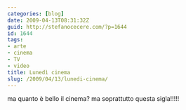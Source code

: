 ```yaml
---
categories: [blog]
date: 2009-04-13T08:31:32Z
guid: http://stefanocecere.com/?p=1644
id: 1644
tags:
- arte
- cinema
- TV
- video
title: Lunedì cinema
slug: /2009/04/13/lunedi-cinema/
---
```


ma quanto è bello il cinema? ma soprattutto questa sigla!!!!!